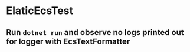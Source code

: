 # ElaticEcsTest

## Run `dotnet run` and observe no logs printed out for logger with EcsTextFormatter
